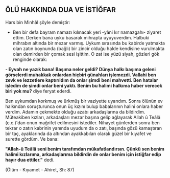 ## ÖLÜ HAKKINDA DUA VE İSTİĞFAR

Hars bin Minhâl şöyle demiştir:

- Ben bir defa bayram namazı kılınacak yeri -yâni kır namazgahı- ziyaret ettim. Derken bana uyku basarak mihrapta uyuyuverdim. Halbuki mihrabın altında bir mezar varmış. Uykum sırasında bu kabirde yatmakta olan zatın boynunda (bağlı) bir zincir olduğu halde kendisine vurulmakta olan demirden bir çomak sesi işittim. O zat ise yüzü siyah, gözleri gök renginde ola­rak:

**- Eyvah ne yazık bana! Başıma neler geldi? Dünya halkı başıma geleni görselerdi muhakkak onlardan hiçbiri günahları işlemezdi. Vallahi ben zevk ve lez­zetlere kaptırıldım da onlar şimdi beni mahvetti. Ben hatalar işledim de şimdi onlar beni yaktı. Benim bu halimi halkıma haber verecek biri yok mu?** diye fer­yat ederdi.

Ben uykumdan korkmuş ve ürkmüş bir vaziyette uyandım. Sonra ölünün ev halkından soruşturunca onun üç kızını bulup babalarının halini onlara haber verdim. Adamın çekmekte olduğu azabı arkadaşlarına da bildirdim. Müteakiben kızları, arkadaşları mezar başına gelip ağlayarak Allah û Teâlâ (c.c.)'dan onun mağrifet edilmesini istediler. Nihayet günlerden sonra ben tekrar o zatın kabrinin yanında uyudum da o zatı, başında gözü kamaştıran bir taç, ayaklarında da altın­dan ayakkabıları olarak güzel bir kıyafet ve surette gör­düm. Ve bana:

**"Allah-ü Teâlâ seni benim tarafımdan mükafatlan­dırsın. Çünkü sen benim halimi kızlarıma, arkadaşlarıma bildirdin de onlar benim için istiğfar edip ha­yır dua ettiler."** dedi.

(Ölüm - Kıyamet - Ahiret, Sh: 87)
